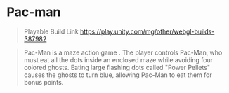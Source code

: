 # Pac-man 
>Playable Build Link https://play.unity.com/mg/other/webgl-builds-387982

> Pac-Man is a maze action game . The player controls Pac-Man, who must eat all the dots inside an enclosed maze while avoiding four colored ghosts. Eating large flashing dots called "Power Pellets" causes the ghosts to turn blue, allowing Pac-Man to eat them for bonus points.

